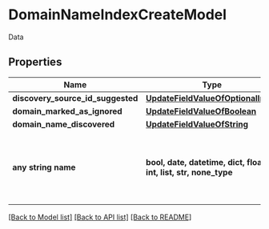 # DomainNameIndexCreateModel

Data

## Properties
Name | Type | Description | Notes
------------ | ------------- | ------------- | -------------
**discovery_source_id_suggested** | [**UpdateFieldValueOfOptionalInt32**](UpdateFieldValueOfOptionalInt32.md) |  | [optional] 
**domain_marked_as_ignored** | [**UpdateFieldValueOfBoolean**](UpdateFieldValueOfBoolean.md) |  | [optional] 
**domain_name_discovered** | [**UpdateFieldValueOfString**](UpdateFieldValueOfString.md) |  | [optional] 
**any string name** | **bool, date, datetime, dict, float, int, list, str, none_type** | any string name can be used but the value must be the correct type | [optional]

[[Back to Model list]](../README.md#documentation-for-models) [[Back to API list]](../README.md#documentation-for-api-endpoints) [[Back to README]](../README.md)


